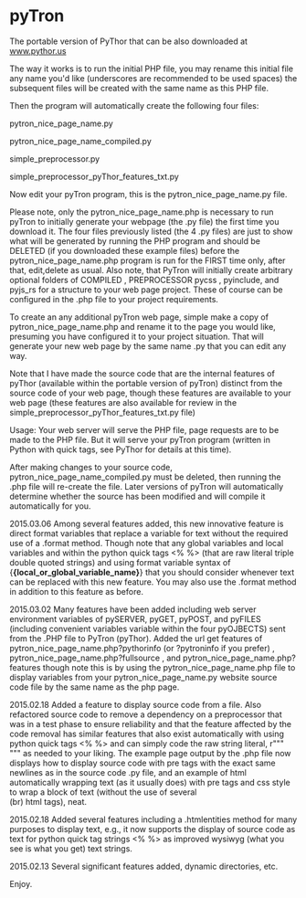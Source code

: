 pyTron
======================= 

The portable version of PyThor that can be also downloaded at www.pythor.us 

The way it works is to run the initial PHP file, you may rename this initial file any name you'd like (underscores are recommended to be used spaces)
the subsequent files will be created with the same name as this PHP file.

Then the program will automatically create the following four files:

pytron_nice_page_name.py

pytron_nice_page_name_compiled.py

simple_preprocessor.py

simple_preprocessor_pyThor_features_txt.py

Now edit your pyTron program, this is the pytron_nice_page_name.py file.

Please note, only the pytron_nice_page_name.php is necessary to run pyTron to initially generate your webpage (the .py file) the first time you download it.  The four files previously listed (the 4 .py files) are just to show what will be generated by running the PHP program and should be DELETED (if you downloaded these example files) before the pytron_nice_page_name.php program is run for the FIRST time only, after that, edit,delete as usual.
Also note, that PyTron will initially create arbitrary optional folders of COMPILED , PREPROCESSOR  pycss , pyinclude, and pyjs_rs for a structure to your web page project.  These of course can be configured in the .php file to your project requirements.

To create an any additional pyTron web page, simple make a copy of pytron_nice_page_name.php and rename it to the page you would like, presuming you have configured it to your project situation.  That will generate your new web page by the same name .py that you can edit any way.

Note that I have made the source code that are the internal features of pyThor (available within the portable version of pyTron) distinct from the source code of your web page, though these features are available to your web page  (these features are also available for review in the simple_preprocessor_pyThor_features_txt.py file)

Usage:  Your web server will serve the PHP file, page requests are to be made to the PHP file.  But it will serve your pyTron program (written in Python with quick tags, see PyThor for details at this time).

After making changes to your source code, pytron_nice_page_name_compiled.py must be deleted, then running the .php file will re-create the file.
Later versions of pyTron will automatically determine whether the source has been modified and will compile it automatically for you.

2015.03.06
Among several features added, this new innovative feature is direct format variables that replace a variable for text without the required use of a .format method.
Though note that any global variables and local variables and within the python quick tags <% %> (that are raw literal triple double quoted strings) and using format 
variable syntax of {**{local_or_global_variable_name}**} that you should consider whenever text can be replaced with this new feature.  You may also use the .format method in addition to this feature as before.


2015.03.02
Many features have been added including web server environment variables of pySERVER, pyGET, pyPOST, and pyFILES (including convenient variables variable within the four pyOJBECTS) sent from the .PHP file to PyTron (pyThor).
Added the url get features of pytron_nice_page_name.php?pythorinfo (or ?pytroninfo if you prefer) , pytron_nice_page_name.php?fullsource , and pytron_nice_page_name.php?features though note this is by using the pytron_nice_page_name.php file to display variables from your pytron_nice_page_name.py website source code file by the same name as the php page.

2015.02.18
Added a feature to display source code from a file.  Also refactored source code to remove a dependency on a preprocessor that was in a test phase to ensure reliability and that the feature affected by the code removal has similar features that also exist automatically with using python quick tags <% %> and can simply code the raw string literal, r""" """ as needed to your liking. 
The example page output by the .php file now displays how to display source code with pre tags with the exact same newlines as in the source code .py file, and an example of html automatically wrapping text (as it usually does) with pre tags and css style to wrap a block of text (without the use of several <br> (br) html tags), neat.  

2015.02.18
Added several features including a .htmlentities method for many purposes to display text, e.g., it now supports the display of source code as text for python quick tag strings <% %> as improved wysiwyg (what you see is what you get) text strings. 

2015.02.13
Several significant features added, dynamic directories, etc.


Enjoy.

